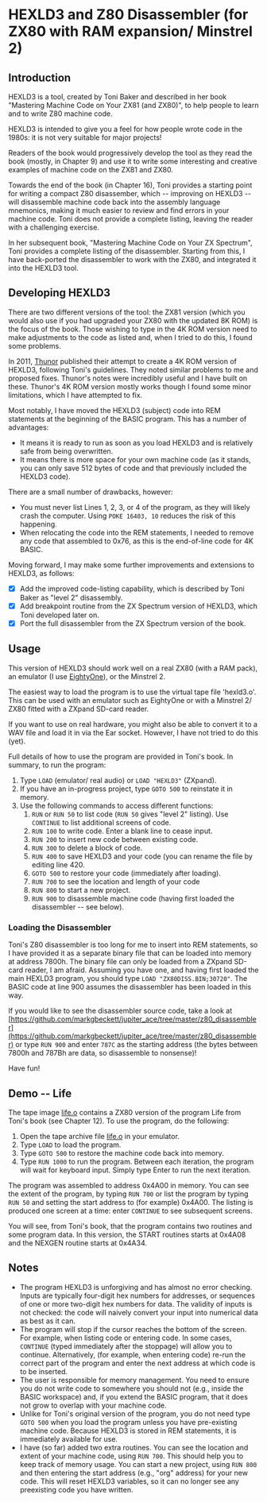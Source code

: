 # HEXLD3 and Z80 Disassembler (for ZX80 with RAM expansion/ Minstrel 2)

## Introduction

HEXLD3 is a tool, created by Toni Baker and described in her book "Mastering Machine Code on Your ZX81 (and ZX80)", to help people to learn and to write Z80 machine code.

HEXLD3 is intended to give you a feel for how people wrote code in the 1980s: it is not very suitable for major projects!

Readers of the book would progressively develop the tool as they read the book (mostly, in Chapter 9) and use it to write some interesting and creative examples of machine code on the ZX81 and ZX80.

Towards the end of the book (in Chapter 16), Toni provides a starting point for writing a compact Z80 disassember, which -- improving on HEXLD3 -- will disassemble machine code back into the assembly language mnemonics, making it much easier to review and find errors in your machine code. Toni does not provide a complete listing, leaving the reader with a challenging exercise.

In her subsequent book, "Mastering Machine Code on Your ZX Spectrum", Toni provides a complete listing of the disassembler. Starting from this, I have back-ported the disassembler to work with the ZX80, and integrated it into the HEXLD3 tool.

## Developing HEXLD3

There are two different versions of the tool: the ZX81 version (which you would also use if you had upgraded your ZX80 with the updated 8K ROM) is the focus of the book. Those wishing to type in the 4K ROM version need to make adjustments to the code as listed and, when I tried to do this, I found some problems.

In 2011, [Thunor](https://www.google.com/url?sa=t&rct=j&q=&esrc=s&source=web&cd=&cad=rja&uact=8&ved=2ahUKEwifh9-X38X4AhUMKcAKHYa7AeYQFnoECAIQAQ&url=http%3A%2F%2Fwww.users.waitrose.com%2F~thunor%2Fmmcoyzx81%2Findex.html&usg=AOvVaw2u-jWVQsJL5syJxuSnPI1U) published their attempt to create a 4K ROM version of HEXLD3, following Toni's guidelines. They noted similar problems to me and proposed fixes. Thunor's notes were incredibly useful and I have built on these. Thunor's 4K ROM version mostly works though I found some minor limitations, which I have attempted to fix.

Most notably, I have moved the HEXLD3 (subject) code into REM statements at the beginning of the BASIC program. This has a number of advantages:
- It means it is ready to run as soon as you load HEXLD3 and is relatively safe from being overwritten.
- It means there is more space for your own machine code (as it stands, you can only save 512 bytes of code and that previously included the HEXLD3 code).

There are a small number of drawbacks, however:
- You must never list Lines 1, 2, 3, or 4 of the program, as they will likely crash the computer. Using `POKE 16403, 10` reduces the risk of this happening.
- When relocating the code into the REM statements, I needed to remove any code that assembled to 0x76, as this is the end-of-line code for 4K BASIC.

Moving forward, I may make some further improvements and extensions to HEXLD3, as follows:

- [x] Add the improved code-listing capability, which is described by Toni Baker as "level 2" disassembly.
- [x] Add breakpoint routine from the ZX Spectrum version of HEXLD3, which Toni developed later on.
- [x] Port the full disassembler from the ZX Spectrum version of the book.

## Usage

This version of HEXLD3 should work well on a real ZX80 (with a RAM pack), an emulator (I use [EightyOne](https://sourceforge.net/projects/eightyone-sinclair-emulator/)), or the Minstrel 2.

The easiest way to load the program is to use the virtual tape file 'hexld3.o'. This can be used with an emulator such as EightyOne or with a Minstrel 2/ ZX80 fitted with a ZXpand SD-card reader.

If you want to use on real hardware, you might also be able to convert it to a WAV file and load it in via the Ear socket. However, I have not tried to do this (yet).

Full details of how to use the program are provided in Toni's book. In summary, to run the program:

1. Type `LOAD` (emulator/ real audio) or `LOAD "HEXLD3"` (ZXpand).
2. If you have an in-progress project, type `GOTO 500` to reinstate it in memory.
3. Use the following commands to access different functions:
    1. `RUN` or `RUN 50` to list code (`RUN 50` gives "level 2" listing). Use `CONTINUE` to list additional screens of code.
    2. `RUN 100` to write code. Enter a blank line to cease input.
    3. `RUN 200` to insert new code between existing code.
    4. `RUN 300` to delete a block of code.
    5. `RUN 400` to save HEXLD3 and your code (you can rename the file by editing line 420.
    6. `GOTO 500` to restore your code (immediately after loading).
    7. `RUN 700` to see the location and length of your code
    8. `RUN 800` to start a new project.
    9. `RUN 900` to disassemble machine code (having first loaded the disassembler -- see below).

### Loading the Disassembler

Toni's Z80 disassembler is too long for me to insert into REM statements, so I have provided it as a separate binary file that can be loaded into memory at address 7800h. The binary file can only be loaded from a ZXpand SD-card reader, I am afraid. Assuming you have one, and having first loaded the main HEXLD3 program, you should type `LOAD "ZX80DISS.BIN;30720"`. The BASIC code at line 900 assumes the disassembler has been loaded in this way.

If you would like to see the disassembler source code, take a look at [https://github.com/markgbeckett/jupiter_ace/tree/master/z80_disassembler](https://github.com/markgbeckett/jupiter_ace/tree/master/z80_disassembler) or type `RUN 900` and enter `787C` as the starting address (the bytes between 7800h and 787Bh are data, so disassemble to nonsense)!

Have fun!

## Demo -- Life

The tape image [life.o](life.o) contains a ZX80 version of the program Life from Toni's book (see Chapter 12). To use the program, do the following:

1. Open the tape archive file  [life.o](life.o) in your emulator.
2. Type `LOAD` to load the program.
3. Type `GOTO 500` to restore the machine code back into memory.
4. Type `RUN 1000` to run the program. Between each iteration, the program will wait for keyboard input. Simply type Enter to run the next iteration.

The program was assembled to address 0x4A00 in memory. You can see the extent of the program, by typing `RUN 700` or list the program by typing `RUN 50` and setting the start address to (for example) 0x4A00. The listing is produced one screen at a time: enter `CONTINUE` to see subsequent screens.

You will see, from Toni's book, that the program contains two routines and some program data. In this version, the START routines starts at 0x4A08 and the NEXGEN routine starts at 0x4A34.  

## Notes

- The program HEXLD3 is unforgiving and has almost no error checking. Inputs are typically four-digit hex numbers for addresses, or sequences of one or more two-digit hex numbers for data. The validity of inputs is not checked: the code will naively convert your input into numerical data as best as it can.
- The program will stop if the cursor reaches the bottom of the screen. For example, when listing code or entering code. In some cases, `CONTINUE` (typed immediately after the stoppage) will allow you to continue. Alternatively, (for example, when entering code) re-run the correct part of the program and enter the next address at which code is to be inserted.
- The user is responsible for memory management. You need to ensure you do not write code to somewhere you should not (e.g., inside the BASIC workspace) and, if you extend the BASIC program, that it does not grow to overlap with your machine code.
- Unlike for Toni's original version of the program, you do not need type `GOTO 500` when you load the program unless you have pre-existing machine code. Because HEXLD3 is stored in REM statements, it is immediately available for use.
- I have (so far) added two extra routines. You can see the location and extent of your machine code, using `RUN 700`. This should help you to keep track of memory usage. You can start a new project, using `RUN 800` and then entering the start address (e.g., "org" address) for your new code. This will reset HEXLD3 variables, so it can no longer see any preexisting code you have written.
